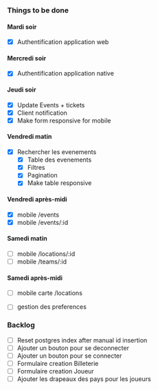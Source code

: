 

### Things to be done

#### Mardi soir
- [x] Authentification application web
#### Mercredi soir 
- [x] Authentification application native
#### Jeudi soir
- [x] Update Events  + tickets
- [x] Client notification
- [x] Make form responsive for mobile
#### Vendredi matin
- [x] Rechercher les evenements
  - [x] Table des evenements
  - [x] Filtres
  - [x] Pagination
  - [x] Make table responsive
#### Vendredi après-midi
- [x] mobile /events
- [x] mobile /events/:id
#### Samedi matin
- [ ] mobile  /locations/:id
- [ ] mobile  /teams/:id
#### Samedi après-midi
- [ ] mobile carte /locations
- [ ] gestion des preferences


### Backlog 
- [ ] Reset postgres index after manual id insertion 
- [ ] Ajouter un bouton pour se deconnecter
- [ ] Ajouter un bouton pour se connecter
- [ ] Formulaire creation Billeterie
- [ ] Formulaire creation Joueur 
- [ ] Ajouter les drapeaux des pays pour les joueurs
